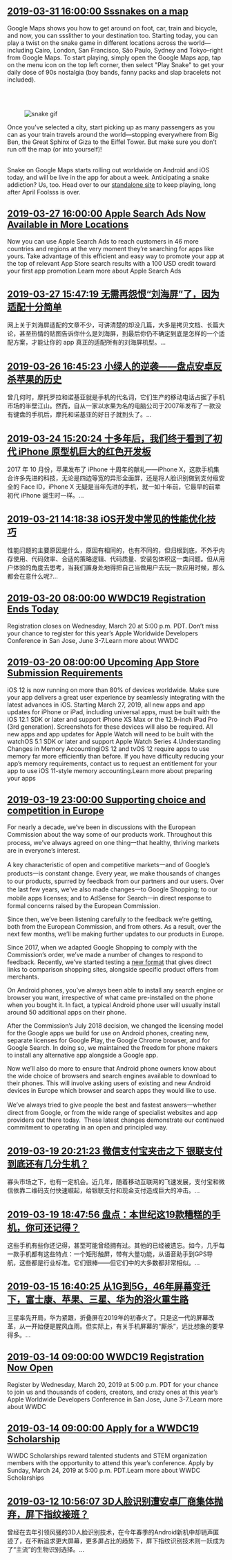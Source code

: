 ## <a href="https://www.blog.google/products/maps/sssnakes-map/" target="_blank">2019-03-31 16:00:00 Sssnakes on a map</a>
<html><head></head><body><div class="block-paragraph"><div class="rich-text"><p>Google Maps shows you how to get around on foot, car, train and bicycle, and now, you can ssslither to your destination too. Starting today, you can play a twist on the snake game in different locations across the world—including Cairo, London, San Francisco, São Paulo, Sydney and Tokyo–right from Google Maps. To start playing, simply open the Google Maps app, tap on the menu icon on the top left corner, then select "Play Snake" to get your daily dose of 90s nostalgia (boy bands, fanny packs and slap bracelets not included).</p><br/><br/></div></div><div class="block-image_full_width"><div class="article-module h-c-page"><div class="h-c-grid"><figure class="article-image--large h-c-grid__col h-c-grid__col--6 h-c-grid__col--offset-3 "><img alt="snake gif" src="https://storage.googleapis.com/gweb-uniblog-publish-prod/original_images/snake_GIF.gif"/></figure></div></div></div><div class="block-paragraph"><div class="rich-text"><p>Once you’ve selected a city, start picking up as many passengers as you can as your train travels around the world—stopping everywhere from Big Ben, the Great Sphinx of Giza to the Eiffel Tower. But make sure you don’t run off the map (or into yourself)!</p><br/>Snake on Google Maps starts rolling out worldwide on Android and iOS today, and will be live in the app for about a week. Anticipating a snake addiction? Us, too. Head over to our <a href="https://snake.googlemaps.com/">standalone site</a> to keep playing, long after April Foolsss is over. <br/></div></div></body></html>


## <a href="https://developer.apple.com/news/?id=03272019a" target="_blank">2019-03-27 16:00:00 Apple Search Ads Now Available in More Locations</a>
Now you can use Apple Search Ads to reach customers in 46 more countries and regions at the very moment they’re searching for apps like yours. Take advantage of this efficient and easy way to promote your app at the top of relevant App Store search results with a 100 USD credit toward your first app promotion.Learn more about Apple Search Ads


## <a href="http://mobile.51cto.com/hot-594095.htm" target="_blank">2019-03-27 15:47:19 无需再怨恨“刘海屏”了，因为适配十分简单</a>
网上关于刘海屏适配的文章不少，可讲清楚的却没几篇，大多是拷贝文档、长篇大论，甚至热情的贴图告诉你什么是刘海屏，到最后你仍不确定到底是怎样的一个适配方案，才能让你的 app 真正的适配所有的刘海屏机型。...


## <a href="http://mobile.51cto.com/hot-594028.htm" target="_blank">2019-03-26 16:45:23 小绿人的逆袭——盘点安卓反杀苹果的历史</a>
曾几何时，摩托罗拉和诺基亚就是手机的代名词，它们生产的移动电话占据了手机市场的半壁江山。然而，自从一家以水果为名的电脑公司于2007年发布了一款没有键盘的手机后，摩托和诺基亚的好日子就到头了。...


## <a href="http://mobile.51cto.com/hot-593816.htm" target="_blank">2019-03-24 15:20:24 十多年后，我们终于看到了初代 iPhone 原型机巨大的红色开发板</a>
2017 年 10 月份，苹果发布了 iPhone 十周年的献礼——iPhone X，这款手机集合许多先进的科技，无论是四边等宽的异形全面屏，还是将人脸识别做到支付级安全的 Face ID，iPhone X 无疑是当年先进的手机，就一如十年前，它最早的前辈初代 iPhone 诞生时一样。...


## <a href="http://mobile.51cto.com/hot-593697.htm" target="_blank">2019-03-21 14:18:38 iOS开发中常见的性能优化技巧</a>
性能问题的主要原因是什么，原因有相同的，也有不同的，但归根到底，不外乎内存使用、代码效率、合适的策略逻辑、代码质量、安装包体积这一类问题。但从用户体验的角度去思考，当我们置身处地得把自己当做用户去玩一款应用时候，那么都会在意什么呢?...


## <a href="https://developer.apple.com/news/?id=03202019b" target="_blank">2019-03-20 08:00:00 WWDC19 Registration Ends Today</a>
Registration closes on Wednesday, March 20 at 5:00 p.m. PDT. Don’t miss your chance to register for this year’s Apple Worldwide Developers Conference in San Jose, June 3-7.Learn more about WWDC


## <a href="https://developer.apple.com/news/?id=03202019a" target="_blank">2019-03-20 08:00:00 Upcoming App Store Submission Requirements</a>
iOS 12 is now running on more than 80% of devices worldwide. Make sure your app delivers a great user experience by seamlessly integrating with the latest advances in iOS. Starting March 27, 2019, all new apps and app updates for iPhone or iPad, including universal apps, must be built with the iOS 12.1 SDK or later and support iPhone XS Max or the 12.9-inch iPad Pro (3rd generation). Screenshots for these devices will also be required. All new apps and app updates for Apple Watch will need to be built with the watchOS 5.1 SDK or later and support Apple Watch Series 4.Understanding Changes in Memory AccountingiOS 12 and tvOS 12 require apps to use memory far more efficiently than before. If you have difficulty reducing your app’s memory requirements, contact us to request an entitlement for your app to use iOS 11-style memory accounting.Learn more about preparing your apps


## <a href="https://www.blog.google/around-the-globe/google-europe/supporting-choice-and-competition-europe/" target="_blank">2019-03-19 23:00:00 Supporting choice and competition in Europe</a>
<html><head></head><body><div class="block-paragraph"><div class="rich-text"><p>For nearly a decade, we’ve been in discussions with the European Commission about the way some of our products work. Throughout this process, we’ve always agreed on one thing一that healthy, thriving markets are in everyone’s interest.</p><p>A key characteristic of open and competitive markets一and of Google’s products一is constant change. Every year, we make thousands of changes to our products, spurred by feedback from our partners and our users. Over the last few years, we’ve also made changes一to Google Shopping; to our mobile apps licenses; and to AdSense for Search一in direct response to formal concerns raised by the European Commission.  </p><p>Since then, we’ve been listening carefully to the feedback we’re getting, both from the European Commission, and from others. As a result, over the next few months, we’ll be making further updates to our products in Europe.</p><p>Since 2017, when we adapted Google Shopping to comply with the Commission’s order, we’ve made a number of changes to respond to feedback. Recently, we’ve started testing a <a href="https://support.google.com/google-ads/answer/9262823">new format</a> that gives direct links to comparison shopping sites, alongside specific product offers from merchants.  </p><p>On Android phones, you’ve always been able to install any search engine or browser you want, irrespective of what came pre-installed on the phone when you bought it. In fact, a typical Android phone user will usually install around 50 additional apps on their phone.</p><p>After the Commission’s July 2018 decision, we changed the licensing model for the Google apps we build for use on Android phones, creating new, separate licenses for Google Play, the Google Chrome browser, and for Google Search. In doing so, we maintained the freedom for phone makers to install any alternative app alongside a Google app.</p><p>Now we’ll also do more to ensure that Android phone owners know about the wide choice of browsers and search engines available to download to their phones. This will involve asking users of existing and new Android devices in Europe which browser and search apps they would like to use.</p><p>We’ve always tried to give people the best and fastest answers一whether direct from Google, or from the wide range of specialist websites and app providers out there today.  These latest changes demonstrate our continued commitment to operating in an open and principled way.</p></div></div></body></html>


## <a href="http://mobile.51cto.com/hot-593592.htm" target="_blank">2019-03-19 20:21:23 微信支付宝夹击之下 银联支付到底还有几分生机？</a>
寡头市场之下，也有一定机会。近几年，随着移动互联网的飞速发展，支付宝和微信依靠二维码支付快速崛起，给银联支付和现金支付造成巨大的冲击。...


## <a href="http://mobile.51cto.com/hot-593587.htm" target="_blank">2019-03-19 18:47:56 盘点：本世纪这19款糟糕的手机，你可还记得？</a>
这些手机有些你还记得，甚至可能曾经拥有过。其他的已经被遗忘。如今，几乎每一款手机都有这些特点：一个矩形触屏，带有大量功能，从语音助手到GPS导航，这些都是行业标准。它们很棒——但它们中的大多数都非常相似。...


## <a href="http://news.51cto.com/art/201903/593430.htm" target="_blank">2019-03-15 16:40:25 从1G到5G，46年屏幕变迁下，富士康、苹果、三星、华为的浴火重生路</a>
三星率先开局，华为紧跟，折叠屏在2019年的初春火了。只是这一代的屏幕改革，从一开始便是腥风血雨。但实际上，有关手机屏幕的“厮杀”，远比想象的要早得多。...


## <a href="https://developer.apple.com/news/?id=03142019b" target="_blank">2019-03-14 09:00:00 WWDC19 Registration Now Open</a>
Register by Wednesday, March 20, 2019 at 5:00 p.m. PDT for your chance to join us and thousands of coders, creators, and crazy ones at this year’s Apple Worldwide Developers Conference in San Jose, June 3-7.Learn more about WWDC


## <a href="https://developer.apple.com/news/?id=03142019a" target="_blank">2019-03-14 09:00:00 Apply for a WWDC19 Scholarship</a>
WWDC Scholarships reward talented students and STEM organization members with the opportunity to attend this year’s conference. Apply by Sunday, March 24, 2019 at 5:00 p.m. PDT.Learn more about WWDC Scholarships


## <a href="http://mobile.51cto.com/hot-593189.htm" target="_blank">2019-03-12 10:56:07 3D人脸识别遭安卓厂商集体抛弃，屏下指纹接班？</a>
曾经在去年引领风骚的3D人脸识别技术，在今年春季的Android新机中却销声匿迹了，在不断追求更大屏幕，更多屏占比的趋势下，屏下指纹识别技术则一跃成为了“主流”的生物识别选择。...


